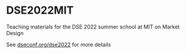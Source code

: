 # DSE2022MIT

Teaching materials for the DSE 2022 summer school at MIT on Market Design

See [dseconf.org/dse2022](dseconf.org/dse2022) for more details
